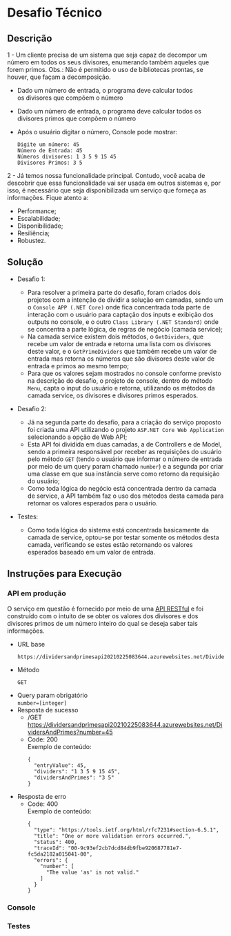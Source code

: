 # Desafio Técnico

## Descrição

1 - Um cliente precisa de um sistema que seja capaz de decompor um número em todos os seus divisores, enumerando também aqueles que forem primos. Obs.: Não é permitido o uso de bibliotecas prontas, se houver, que façam a decomposição. 
- Dado um número de entrada, o programa deve calcular todos os divisores que compõem o número
- Dado um número de entrada, o programa deve calcular todos os divisores primos que compõem o número 
- Após o usuário digitar o número, Console pode mostrar: 

  ```
  Digite um número: 45
  Número de Entrada: 45
  Números divisores: 1 3 5 9 15 45
  Divisores Primos: 3 5
  ```
  
2 - Já temos nossa funcionalidade principal. Contudo, você acaba de descobrir que essa funcionalidade vai ser usada em outros sistemas e, por isso, é necessário que seja disponibilizada um serviço que forneça as informações. Fique atento a: 
  - Performance;
  - Escalabilidade; 
  - Disponibilidade; 
  - Resiliência;
  - Robustez.

## Solução
- Desafio 1:
  - Para resolver a primeira parte do desafio, foram criados dois projetos com a intenção de dividir a solução em camadas, sendo um o ```Console APP (.NET Core)``` onde fica concentrada toda parte de interação com o usuário para captação dos inputs e exibição dos outputs no console, e o outro ```Class Library (.NET Standard)``` onde se concentra a parte lógica, de regras de negócio (camada service);
  -  Na camada service existem dois métodos, o ```GetDividers```, que recebe um valor de entrada e retorna uma lista com os divisores deste valor, e o ```GetPrimeDividers``` que também recebe um valor de entrada mas retorna os números que são divisores deste valor de entrada e primos ao mesmo tempo;
  - Para que os valores sejam mostrados no console conforme previsto na descrição do desafio, o projeto de console, dentro do método ```Menu```, capta o input do usuário e retorna, utilizando os métodos da camada service, os divisores e divisores primos esperados.

- Desafio 2:
  - Já na segunda parte do desafio, para a criação do serviço proposto foi criada uma API utilizando o projeto ```ASP.NET Core Web Application``` selecionando a opção de Web API;
  - Esta API foi dividida em duas camadas, a de Controllers e de Model, sendo a primeira responsável por receber as requisições do usuário pelo método ```GET``` (tendo o usuário que informar o número de entrada por meio de um query param chamado ```number```) e a segunda por criar uma classe em que sua instância serve como retorno da requisição do usuário;
  - Como toda lógica do negócio está concentrada dentro da camada de service, a API também faz o uso dos métodos desta camada para retornar os valores esperados para o usuário.

- Testes:
  - Como toda lógica do sistema está concentrada basicamente da camada de service, optou-se por testar somente os métodos desta camada, verificando se estes estão retornando os valores esperados baseado em um valor de entrada.

## Instruções para Execução
### API em produção
O serviço em questão é fornecido por meio de uma [API RESTful](https://en.wikipedia.org/wiki/Application_programming_interface) e foi construído com o intuito de se obter os valores dos divisores e dos divisores primos de um número inteiro do qual se deseja saber tais informações.
- URL base
  ```
  https://dividersandprimesapi20210225083644.azurewebsites.net/DividersAndPrimes
  ```
- Método
  ```
  GET
  ```
- Query param obrigatório </br>
  ```number=[integer]```
- Resposta de sucesso
  - /GET https://dividersandprimesapi20210225083644.azurewebsites.net/DividersAndPrimes?number=45
  - Code: 200 </br>
    Exemplo de conteúdo:
    ```
    {
      "entryValue": 45,
      "dividers": "1 3 5 9 15 45",
      "dividersAndPrimes": "3 5"
    }
    ```
- Resposta de erro
  - Code: 400 </br>
    Exemplo de conteúdo:
    ```
    {
      "type": "https://tools.ietf.org/html/rfc7231#section-6.5.1",
      "title": "One or more validation errors occurred.",
      "status": 400,
      "traceId": "00-9c93ef2cb7dcd84db9fbe920687781e7-fc5da2182a015041-00",
      "errors": {
        "number": [
          "The value 'as' is not valid."
        ]
      }
    }
    ```

### Console

### Testes
